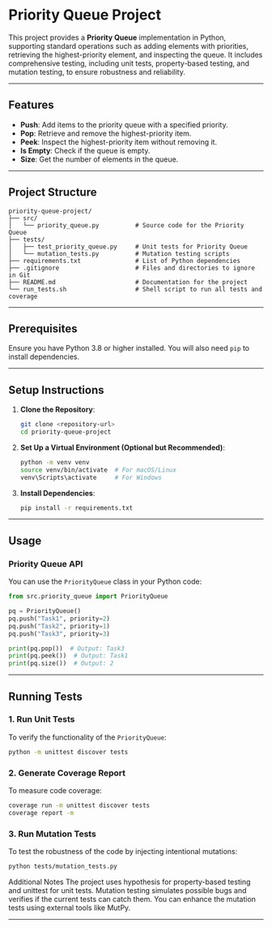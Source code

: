 # Priority Queue Project

This project provides a **Priority Queue** implementation in Python, supporting standard operations such as adding elements with priorities, retrieving the highest-priority element, and inspecting the queue. It includes comprehensive testing, including unit tests, property-based testing, and mutation testing, to ensure robustness and reliability.

---

## Features
- **Push**: Add items to the priority queue with a specified priority.
- **Pop**: Retrieve and remove the highest-priority item.
- **Peek**: Inspect the highest-priority item without removing it.
- **Is Empty**: Check if the queue is empty.
- **Size**: Get the number of elements in the queue.

---

## Project Structure
```plaintext
priority-queue-project/
├── src/
│   └── priority_queue.py          # Source code for the Priority Queue
├── tests/
│   ├── test_priority_queue.py     # Unit tests for Priority Queue
│   └── mutation_tests.py          # Mutation testing scripts
├── requirements.txt               # List of Python dependencies
├── .gitignore                     # Files and directories to ignore in Git
├── README.md                      # Documentation for the project
└── run_tests.sh                   # Shell script to run all tests and coverage
```

---

## Prerequisites
Ensure you have Python 3.8 or higher installed. You will also need `pip` to install dependencies.

---

## Setup Instructions
1. **Clone the Repository**:
   ```bash
   git clone <repository-url>
   cd priority-queue-project
   ```

2. **Set Up a Virtual Environment (Optional but Recommended)**:
   ```bash
   python -m venv venv
   source venv/bin/activate  # For macOS/Linux
   venv\Scripts\activate     # For Windows
   ```

3. **Install Dependencies**:
   ```bash
   pip install -r requirements.txt
   ```

---

## Usage

### Priority Queue API
You can use the `PriorityQueue` class in your Python code:
```python
from src.priority_queue import PriorityQueue

pq = PriorityQueue()
pq.push("Task1", priority=2)
pq.push("Task2", priority=1)
pq.push("Task3", priority=3)

print(pq.pop())  # Output: Task3
print(pq.peek())  # Output: Task1
print(pq.size())  # Output: 2
```

---

## Running Tests

### 1. Run Unit Tests
To verify the functionality of the `PriorityQueue`:
```bash
python -m unittest discover tests
```

### 2. Generate Coverage Report
To measure code coverage:
```bash
coverage run -m unittest discover tests
coverage report -m
```

### 3. Run Mutation Tests
To test the robustness of the code by injecting intentional mutations:
```bash
python tests/mutation_tests.py
```
Additional Notes
The project uses hypothesis for property-based testing and unittest for unit tests.
Mutation testing simulates possible bugs and verifies if the current tests can catch them.
You can enhance the mutation tests using external tools like MutPy.

---
